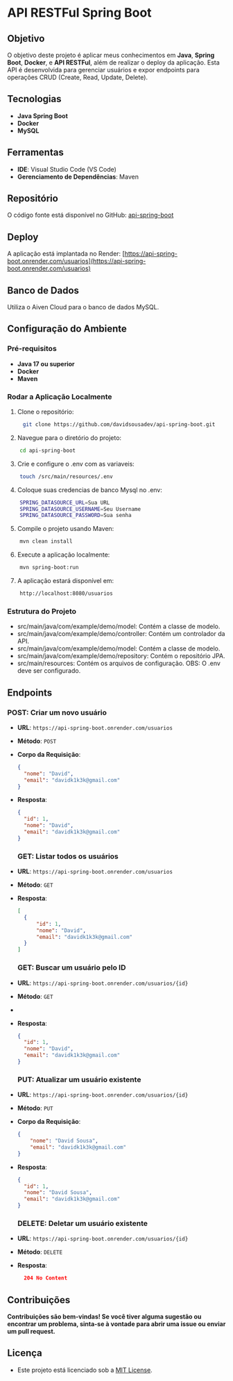 # API RESTFul Spring Boot

## Objetivo

O objetivo deste projeto é aplicar meus conhecimentos em **Java**, **Spring Boot**, **Docker**, e **API RESTFul**, além de realizar o deploy da aplicação. Esta API é desenvolvida para gerenciar usuários e expor endpoints para operações CRUD (Create, Read, Update, Delete).

## Tecnologias

- **Java Spring Boot**
- **Docker**
- **MySQL**

## Ferramentas

- **IDE**: Visual Studio Code (VS Code)
- **Gerenciamento de Dependências**: Maven

## Repositório

O código fonte está disponível no GitHub: [api-spring-boot](https://github.com/davidsousadev/api-spring-boot)

## Deploy

A aplicação está implantada no Render: [https://api-spring-boot.onrender.com/usuarios](https://api-spring-boot.onrender.com/usuarios)

## Banco de Dados

Utiliza o Aiven Cloud para o banco de dados MySQL.

## Configuração do Ambiente

### Pré-requisitos

- **Java 17 ou superior**
- **Docker**
- **Maven**

### Rodar a Aplicação Localmente

1. Clone o repositório:

```sh
     git clone https://github.com/davidsousadev/api-spring-boot.git
```

2. Navegue para o diretório do projeto:

```sh
    cd api-spring-boot
```

3. Crie e configure o .env com as variaveis:

```sh
    touch /src/main/resources/.env
```
4. Coloque suas credencias de banco Mysql no .env:

```sh
    SPRING_DATASOURCE_URL=Sua URL
    SPRING_DATASOURCE_USERNAME=Seu Username
    SPRING_DATASOURCE_PASSWORD=Sua senha
```

5. Compile o projeto usando Maven:

```sh
    mvn clean install
```
6. Execute a aplicação localmente:

```sh
    mvn spring-boot:run
```
7. A aplicação estará disponível em:

```sh
    http://localhost:8080/usuarios
```

### Estrutura do Projeto
- src/main/java/com/example/demo/model: Contém a classe de modelo.
- src/main/java/com/example/demo/controller: Contém um controlador da API.
- src/main/java/com/example/demo/model: Contém a classe de modelo.
- src/main/java/com/example/demo/repository: Contém o repositório JPA.
- src/main/resources: Contém os arquivos de configuração. OBS: O .env deve ser configurado.

## Endpoints

### POST: Criar um novo usuário

- **URL**: `https://api-spring-boot.onrender.com/usuarios`
- **Método**: `POST`
- **Corpo da Requisição**:

  ```json
  {
    "nome": "David",
    "email": "davidk1k3k@gmail.com"
  }
  ```

- **Resposta**:

  ```json
  {
    "id": 1,
    "nome": "David",
    "email": "davidk1k3k@gmail.com"
  }
  ```

  ### GET: Listar todos os usuários

- **URL**: `https://api-spring-boot.onrender.com/usuarios`
- **Método**: `GET`

- **Resposta**:

  ```json
  [
    {
        "id": 1,
        "nome": "David",
        "email": "davidk1k3k@gmail.com"
    }
  ]
  ```

  ### GET: Buscar um usuário pelo ID

- **URL**: `https://api-spring-boot.onrender.com/usuarios/{id}`
- **Método**: `GET`
-
- **Resposta**:

  ```json
  {
    "id": 1,
    "nome": "David",
    "email": "davidk1k3k@gmail.com"
  }
  ```

  ### PUT: Atualizar um usuário existente

- **URL**: `https://api-spring-boot.onrender.com/usuarios/{id}`
- **Método**: `PUT`
- **Corpo da Requisição**:

  ```json
  {
      "nome": "David Sousa",
      "email": "davidk1k3k@gmail.com"
  }
  ```

- **Resposta**:

  ```json
  {
    "id": 1,
    "nome": "David Sousa",
    "email": "davidk1k3k@gmail.com"
  }
  ```

  ### DELETE: Deletar um usuário existente

- **URL**: `https://api-spring-boot.onrender.com/usuarios/{id}`
- **Método**: `DELETE`

- **Resposta**:

  ```json
    204 No Content
  ```

## Contribuições

**Contribuições são bem-vindas! Se você tiver alguma sugestão ou encontrar um problema, sinta-se à vontade para abrir uma issue ou enviar um pull request.**

## Licença
- Este projeto está licenciado sob a [MIT License](LICENSE).

